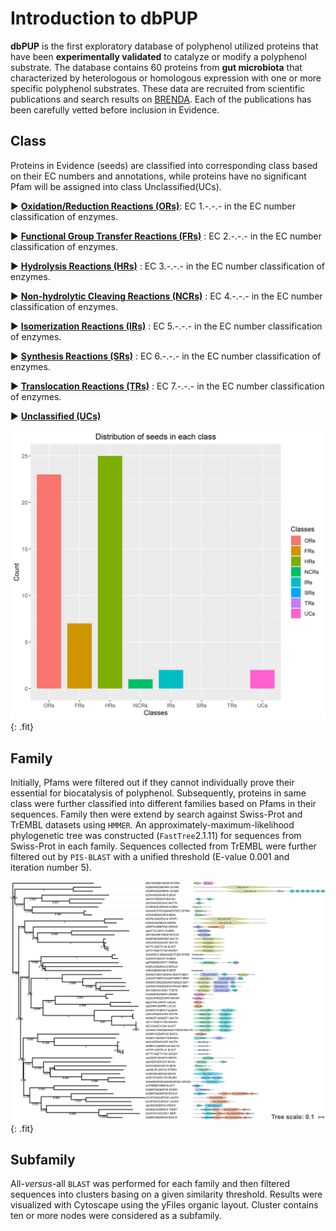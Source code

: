 # Introduction to dbPUP

**dbPUP** is the first exploratory database of polyphenol utilized proteins that have been **experimentally validated** to catalyze or modify a polyphenol substrate. The database contains 60 proteins from **gut microbiota** that characterized by heterologous or homologous expression with one or more specific polyphenol substrates.  These data are recruited from scientific publications and search results on [BRENDA](https://www.brenda-enzymes.org/). Each of the publications has been carefully vetted before inclusion in Evidence. 

## Class

Proteins in Evidence (seeds) are classified into corresponding class based on their EC numbers and annotations, while proteins have no significant Pfam will be assigned into class Unclassified(UCs).

&#9658; [**Oxidation/Reduction Reactions (ORs)**](/classes/ORs): EC 1.-.-.- in the EC number classification of enzymes.

&#9658;  [**Functional Group Transfer Reactions (FRs)**](/classes/FRs) : EC 2.-.-.- in the EC number classification of enzymes.

&#9658; [**Hydrolysis Reactions (HRs)**](/classes/HRs) : EC 3.-.-.- in the EC number classification of enzymes.

&#9658;​ [**Non-hydrolytic Cleaving Reactions (NCRs)**](/classes/NCRs) : EC 4.-.-.- in the EC number classification of enzymes.

&#9658;​ [**Isomerization Reactions (IRs)**](/classes/IRs) : EC 5.-.-.- in the EC number classification of enzymes.

&#9658;​ [**Synthesis Reactions (SRs)**](/classes/SRs) : EC 6.-.-.- in the EC number classification of enzymes.

&#9658;​ [**Translocation Reactions (TRs)**](/classes/TRs) : EC 7.-.-.- in the EC number classification of enzymes.

&#9658;​ [**Unclassified (UCs)**](/classes/UCs)

![family_count](./static/images/text_content/figures/family_count.jpg){: .fit}

## Family

Initially, Pfams were filtered out if they cannot individually prove their essential for biocatalysis of polyphenol. Subsequently, proteins in same class were further classified into different families based on Pfams in their sequences. Family then were extend by search against Swiss-Prot and TrEMBL datasets using `HMMER`. An approximately-maximum-likelihood phylogenetic tree was constructed (`FastTree`2.1.11) for sequences from Swiss-Prot in each family.  Sequences collected from TrEMBL were further filtered out by `PIS-BLAST` with a unified threshold  (E-value 0.001 and iteration number 5).

![characterized_protein](./static/images/text_content/figures/characterized_protein.jpg){: .fit}

## Subfamily

All-*versus*-all `BLAST` was performed for each family and then filtered sequences into clusters basing on a given similarity threshold. Results were visualized with Cytoscape using the yFiles organic layout. Cluster contains ten or more nodes were considered as a subfamily. 